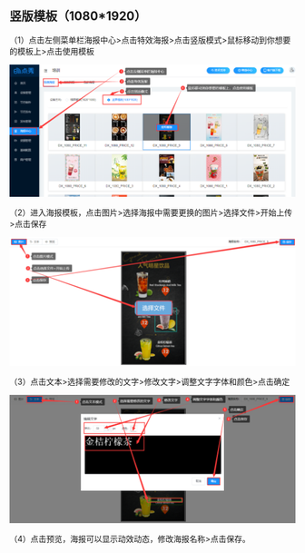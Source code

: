 ## 竖版模板（1080*1920）

（1）点击左侧菜单栏海报中心>点击特效海报>点击竖版模式>鼠标移动到你想要的模板上>点击使用模板

![avatar](../images/poster/4.png)

（2）进入海报模板，点击图片>选择海报中需要更换的图片>选择文件>开始上传>点击保存

![avatar](../images/poster/5.png)

（3）点击文本>选择需要修改的文字>修改文字>调整文字字体和颜色>点击确定

![avatar](../images/poster/6.png)

（4）点击预览，海报可以显示动效动态，修改海报名称>点击保存。
